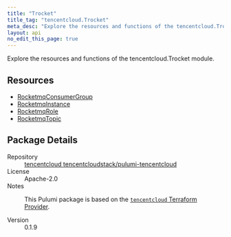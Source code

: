 ```yaml
---
title: "Trocket"
title_tag: "tencentcloud.Trocket"
meta_desc: "Explore the resources and functions of the tencentcloud.Trocket module."
layout: api
no_edit_this_page: true
---
```


<!-- WARNING: this file was generated by Pulumi Docs Generator. -->
<!-- Do not edit by hand unless you're certain you know what you are doing! -->

Explore the resources and functions of the tencentcloud.Trocket module.

<h2 id="resources">Resources</h2>
<ul class="api">
    <li><a href="rocketmqconsumergroup/" title="RocketmqConsumerGroup"><span class="api-symbol api-symbol--resource"></span>RocketmqConsumerGroup</a></li>
    <li><a href="rocketmqinstance/" title="RocketmqInstance"><span class="api-symbol api-symbol--resource"></span>RocketmqInstance</a></li>
    <li><a href="rocketmqrole/" title="RocketmqRole"><span class="api-symbol api-symbol--resource"></span>RocketmqRole</a></li>
    <li><a href="rocketmqtopic/" title="RocketmqTopic"><span class="api-symbol api-symbol--resource"></span>RocketmqTopic</a></li>
</ul>

<h2 id="package-details">Package Details</h2>
<dl class="package-details">
	<dt>Repository</dt>
	<dd><a href="https://github.com/tencentcloudstack/pulumi-tencentcloud">tencentcloud tencentcloudstack/pulumi-tencentcloud</a></dd>
	<dt>License</dt>
	<dd>Apache-2.0</dd>
	<dt>Notes</dt>
	<dd><p>This Pulumi package is based on the <a href="https://github.com/tencentcloudstack/terraform-provider-tencentcloud"><code>tencentcloud</code> Terraform Provider</a>.</p>
</dd>
	<dt>Version</dt>
	<dd>0.1.9</dd>
</dl>

